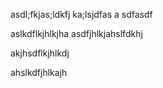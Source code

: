 
asdl;fkjas;ldkfj
ka;lsjdfas
a
sdfasdf

aslkdflkjhlkjha
asdfjhlkjahslfdkhj

akjhsdflkjhlkdj

ahslkdfjhlkajh
